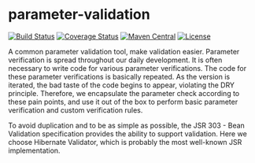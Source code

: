 # parameter-validation
[![Build Status](https://travis-ci.org/rhwayfun/parameter-validation.svg?branch=master)](https://travis-ci.org/rhwayfun/parameter-validation)
[![Coverage Status](https://coveralls.io/repos/github/rhwayfun/parameter-validation/badge.svg?branch=master)](https://coveralls.io/github/rhwayfun/parameter-validation?branch=master)
[![Maven Central](https://maven-badges.herokuapp.com/maven-central/io.github.rhwayfun/parameter-validation/badge.svg)](https://maven-badges.herokuapp.com/maven-central/io.github.rhwayfun/parameter-validation/badge.svg)
[![License](https://img.shields.io/badge/license-Apache%202.0-orange.svg)](http://www.apache.org/licenses/LICENSE-2.0)

A common parameter validation tool, make validation easier. Parameter verification is spread throughout our daily development. 
It is often necessary to write code for various parameter verifications. The code for these parameter verifications is basically repeated. 
As the version is iterated, the bad taste of the code begins to appear, violating the DRY principle. Therefore, 
we encapsulate the parameter check according to these pain points, and use it out of the box to perform basic parameter verification and 
custom verification rules.
                                                            
To avoid duplication and to be as simple as possible, the JSR 303 - Bean Validation specification provides the ability 
to support validation. Here we choose Hibernate Validator, which is probably the most well-known JSR implementation.